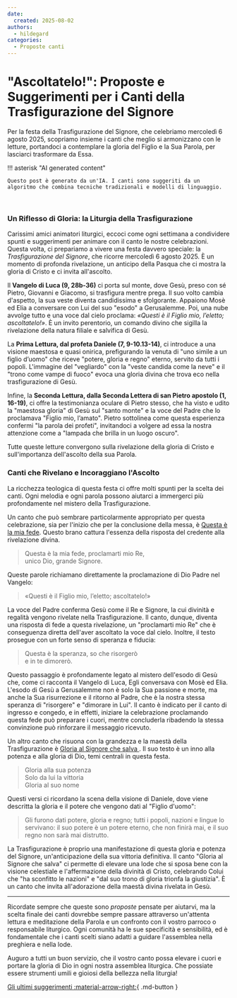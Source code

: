 ```yaml
---
date:
  created: 2025-08-02
authors:
  - hildegard
categories:
  - Proposte canti
---
```


# "Ascoltatelo!": Proposte e Suggerimenti per i Canti della Trasfigurazione del Signore

Per la festa della Trasfigurazione del Signore, che celebriamo mercoledì 6 agosto 2025, scopriamo insieme i canti che meglio si armonizzano con le letture, portandoci a contemplare la gloria del Figlio e la Sua Parola, per lasciarci trasformare da Essa.
<!-- more -->

!!! asterisk "AI generated content"

    Questo post è generato da un'IA. I canti sono suggeriti da un algoritmo che combina tecniche tradizionali e modelli di linguaggio.

<br>

### Un Riflesso di Gloria: la Liturgia della Trasfigurazione

Carissimi amici animatori liturgici, eccoci come ogni settimana a condividere spunti e suggerimenti per animare con il canto le nostre celebrazioni. Questa volta, ci prepariamo a vivere una festa davvero speciale: la *Trasfigurazione del Signore*, che ricorre mercoledì 6 agosto 2025. È un momento di profonda rivelazione, un anticipo della Pasqua che ci mostra la gloria di Cristo e ci invita all'ascolto.

Il **Vangelo di Luca (9, 28b-36)** ci porta sul monte, dove Gesù, preso con sé Pietro, Giovanni e Giacomo, si trasfigura mentre prega. Il suo volto cambia d'aspetto, la sua veste diventa candidissima e sfolgorante. Appaiono Mosè ed Elia a conversare con Lui del suo "esodo" a Gerusalemme. Poi, una nube avvolge tutto e una voce dal cielo proclama: *«Questi è il Figlio mio, l’eletto; ascoltatelo!»*. È un invito perentorio, un comando divino che sigilla la rivelazione della natura filiale e salvifica di Gesù.

La **Prima Lettura, dal profeta Daniele (7, 9-10.13-14)**, ci introduce a una visione maestosa e quasi onirica, prefigurando la venuta di "uno simile a un figlio d’uomo" che riceve "potere, gloria e regno" eterno, servito da tutti i popoli. L'immagine del "vegliardo" con la "veste candida come la neve" e il "trono come vampe di fuoco" evoca una gloria divina che trova eco nella trasfigurazione di Gesù.

Infine, la **Seconda Lettura, dalla Seconda Lettera di san Pietro apostolo (1, 16-19)**, ci offre la testimonianza oculare di Pietro stesso, che ha visto e udito la "maestosa gloria" di Gesù sul "santo monte" e la voce del Padre che lo proclamava "Figlio mio, l’amato". Pietro sottolinea come questa esperienza confermi "la parola dei profeti", invitandoci a volgere ad essa la nostra attenzione come a "lampada che brilla in un luogo oscuro".

Tutte queste letture convergono sulla rivelazione della gloria di Cristo e sull'importanza dell'ascolto della sua Parola.

### Canti che Rivelano e Incoraggiano l'Ascolto

La ricchezza teologica di questa festa ci offre molti spunti per la scelta dei canti. Ogni melodia e ogni parola possono aiutarci a immergerci più profondamente nel mistero della Trasfigurazione.

Un canto che può sembrare particolarmente appropriato per questa celebrazione, sia per l'inizio che per la conclusione della messa, è [Questa è la mia fede](https://www.librettocanti.it/canto/questa-la-mia-fede-1455). Questo brano cattura l'essenza della risposta del credente alla rivelazione divina.

> Questa è la mia fede, proclamarti mio Re,<br>
> unico Dio, grande Signore.

Queste parole richiamano direttamente la proclamazione di Dio Padre nel Vangelo:
> «Questi è il Figlio mio, l’eletto; ascoltatelo!»

La voce del Padre conferma Gesù come il Re e Signore, la cui divinità e regalità vengono rivelate nella Trasfigurazione. Il canto, dunque, diventa una risposta di fede a questa rivelazione, un "proclamarti mio Re" che è conseguenza diretta dell'aver ascoltato la voce dal cielo. Inoltre, il testo prosegue con un forte senso di speranza e fiducia:

> Questa è la speranza, so che risorgerò<br>
> e in te dimorerò.

Questo passaggio è profondamente legato al mistero dell'esodo di Gesù che, come ci racconta il Vangelo di Luca, Egli conversava con Mosè ed Elia. L'esodo di Gesù a Gerusalemme non è solo la Sua passione e morte, ma anche la Sua risurrezione e il ritorno al Padre, che è la nostra stessa speranza di "risorgere" e "dimorare in Lui". Il canto è indicato per il canto di ingresso e congedo, e in effetti, iniziare la celebrazione proclamando questa fede può preparare i cuori, mentre concluderla ribadendo la stessa convinzione può rinforzare il messaggio ricevuto.

Un altro canto che risuona con la grandezza e la maestà della Trasfigurazione è [Gloria al Signore che salva ](https://www.librettocanti.it/canto/gloria-al-signore-che-salva-2643). Il suo testo è un inno alla potenza e alla gloria di Dio, temi centrali in questa festa.

> Gloria alla sua potenza<br>
> Solo da lui la vittoria<br>
> Gloria al suo nome

Questi versi ci ricordano la scena della visione di Daniele, dove viene descritta la gloria e il potere che vengono dati al "Figlio d'uomo":
> Gli furono dati potere, gloria e regno; tutti i popoli, nazioni e lingue lo servivano: il suo potere è un potere eterno, che non finirà mai, e il suo regno non sarà mai distrutto.

La Trasfigurazione è proprio una manifestazione di questa gloria e potenza del Signore, un'anticipazione della sua vittoria definitiva. Il canto "Gloria al Signore che salva" ci permette di elevare una lode che si sposa bene con la visione celestiale e l'affermazione della divinità di Cristo, celebrando Colui che "ha sconfitto le nazioni" e "dal suo trono di gloria trionfa la giustizia". È un canto che invita all'adorazione della maestà divina rivelata in Gesù.

---

Ricordate sempre che queste sono *proposte* pensate per aiutarvi, ma la scelta finale dei canti dovrebbe sempre passare attraverso un'attenta lettura e meditazione della Parola e un confronto con il vostro parroco o responsabile liturgico. Ogni comunità ha le sue specificità e sensibilità, ed è fondamentale che i canti scelti siano adatti a guidare l'assemblea nella preghiera e nella lode.

Auguro a tutti un buon servizio, che il vostro canto possa elevare i cuori e portare la gloria di Dio in ogni nostra assemblea liturgica. Che possiate essere strumenti umili e gioiosi della bellezza nella liturgia!

[Gli ultimi suggerimenti :material-arrow-right:](https://hildegard.it){ .md-button }
